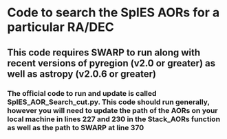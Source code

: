 # Code to search the SpIES AORs for a particular RA/DEC

## This code requires SWARP to run along with recent versions of pyregion (v2.0 or greater) as well as astropy (v2.0.6 or greater)

### The official code to run and update is called SpIES_AOR_Search_cut.py. This code should run generally, however you will need to update the path of the AORs on your local machine in lines 227 and 230 in the Stack_AORs function as well as the path to SWARP at line 370
